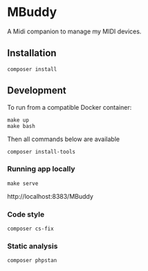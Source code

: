 # MBuddy

A Midi companion to manage my MIDI devices.

## Installation
```
composer install
```

## Development
To run from a compatible Docker container:
```
make up
make bash
```
Then all commands below are available
```
composer install-tools
```

### Running app locally
```shell
make serve
```
http://localhost:8383/MBuddy

### Code style
```
composer cs-fix
```

### Static analysis
```
composer phpstan
```

